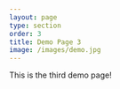 ```yaml
---
layout: page
type: section
order: 3 
title: Demo Page 3
image: /images/demo.jpg
---
```


This is the third demo page!
